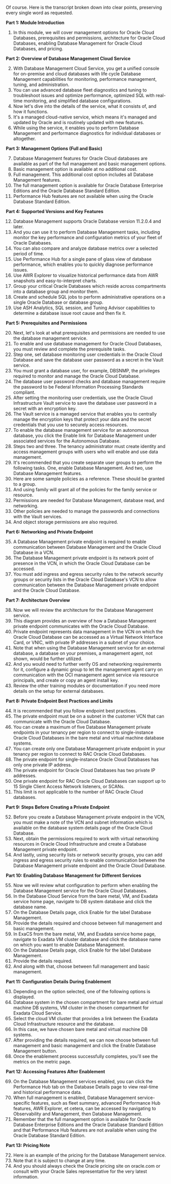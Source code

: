 Of course. Here is the transcript broken down into clear points, preserving every single word as requested.

**Part 1: Module Introduction**

1.  In this module, we will cover management options for Oracle Cloud Databases, prerequisites and permissions, architecture for Oracle Cloud Databases, enabling Database Management for Oracle Cloud Databases, and pricing.

**Part 2: Overview of Database Management Cloud Service**

2.  With Database Management Cloud Service, you get a unified console for on-premise and cloud databases with life cycle Database Management capabilities for monitoring, performance management, tuning, and administration.
3.  You can use advanced database fleet diagnostics and tuning to troubleshoot issues and optimize performance, optimized SQL with real-time monitoring, and simplified database configurations.
4.  Now let's dive into the details of the service, what it consists of, and how it functions.
5.  It's a managed cloud-native service, which means it's managed and updated by Oracle and is routinely updated with new features.
6.  While using the service, it enables you to perform Database Management and performance diagnostics for individual databases or altogether.

**Part 3: Management Options (Full and Basic)**

7.  Database Management features for Oracle Cloud databases are available as part of the full management and basic management options.
8.  Basic management option is available at no additional cost.
9.  Full management. This additional cost option includes all Database Management features.
10. The full management option is available for Oracle Database Enterprise Editions and the Oracle Database Standard Edition.
11. Performance Hub features are not available when using the Oracle Database Standard Edition.

**Part 4: Supported Versions and Key Features**

12. Database Management supports Oracle Database version 11.2.0.4 and later.
13. And you can use it to perform Database Management tasks, including monitor the key performance and configuration metrics of your fleet of Oracle Databases.
14. You can also compare and analyze database metrics over a selected period of time.
15. Use Performance Hub for a single pane of glass view of database performance, which enables you to quickly diagnose performance issues.
16. Use AWR Explorer to visualize historical performance data from AWR snapshots and easy-to-interpret charts.
17. Group your critical Oracle Databases which reside across compartments into a database group and monitor them.
18. Create and schedule SQL jobs to perform administrative operations on a single Oracle Database or database group.
19. Use ASH Analytics, SQL session, and Tuning Advisor capabilities to determine a database issue root cause and then fix it.

**Part 5: Prerequisites and Permissions**

20. Next, let's look at what prerequisites and permissions are needed to use the database management service.
21. To enable and use database management for Oracle Cloud Databases, you must review and complete the prerequisite tasks.
22. Step one, set database monitoring user credentials in the Oracle Cloud Database and save the database user password as a secret in the Vault service.
23. You must grant a database user, for example, DBSNMP, the privileges required to monitor and manage the Oracle Cloud Database.
24. The database user password checks and database management require the password to be Federal Information Processing Standards compliant.
25. After setting the monitoring user credentials, use the Oracle Cloud Infrastructure Vault service to save the database user password in a secret with an encryption key.
26. The Vault service is a managed service that enables you to centrally manage the encryption keys that protect your data and the secret credentials that you use to securely access resources.
27. To enable the database management service for an autonomous database, you click the Enable link for Database Management under associated services for the Autonomous Database.
28. Steps two and three. The tenancy administrator must create identity and access management groups with users who will enable and use data management.
29. It's recommended that you create separate user groups to perform the following tasks. One, enable Database Management. And two, use Database Management features.
30. Here are some sample policies as a reference. These should be granted to a group.
31. And using family will grant all of the policies for the family service or resource.
32. Permissions are needed for Database Management, database read, and networking.
33. Other policies are needed to manage the passwords and connections with the Vault services.
34. And object storage permissions are also required.

**Part 6: Networking and Private Endpoint**

35. A Database Management private endpoint is required to enable communication between Database Management and the Oracle Cloud Database in a VCN.
36. The Database Management private endpoint is its network point of presence in the VCN, in which the Oracle Cloud Database can be accessed.
37. You must add ingress and egress security rules to the network security groups or security lists in the Oracle Cloud Database's VCN to allow communication between the Database Management private endpoint and the Oracle Cloud Database.

**Part 7: Architecture Overview**

38. Now we will review the architecture for the Database Management service.
39. This diagram provides an overview of how a Database Management private endpoint communicates with the Oracle Cloud Database.
40. Private endpoint represents data management in the VCN on which the Oracle Cloud Database can be accessed as a Virtual Network Interface Card, or VNIC, with private IP addresses in a subnet of your choice.
41. Note that when using the Database Management service for an external database, a database on your premises, a management agent, not shown, would be further utilized.
42. And you would need to further verify OS and networking requirements for it, configure a dynamic group to let the management agent carry on communication with the OCI management agent service via resource principals, and create or copy an agent install key.
43. Review the other training modules or documentation if you need more details on the setup for external databases.

**Part 8: Private Endpoint Best Practices and Limits**

44. It is recommended that you follow endpoint best practices.
45. The private endpoint must be on a subnet in the customer VCN that can communicate with the Oracle Cloud Database.
46. You can create a maximum of five Database Management private endpoints in your tenancy per region to connect to single-instance Oracle Cloud Databases in the bare metal and virtual machine database systems.
47. You can create only one Database Management private endpoint in your tenancy per region to connect to RAC Oracle Cloud Databases.
48. The private endpoint for single-instance Oracle Cloud Databases has only one private IP address.
49. The private endpoint for Oracle Cloud Databases has two private IP addresses.
50. One private endpoint for RAC Oracle Cloud Databases can support up to 15 Single Client Access Network listeners, or SCANs.
51. This limit is not applicable to the number of RAC Oracle Cloud databases.

**Part 9: Steps Before Creating a Private Endpoint**

52. Before you create a Database Management private endpoint in the VCN, you must make a note of the VCN and subnet information which is available on the database system details page of the Oracle Cloud Database.
53. Next, obtain the permissions required to work with virtual networking resources in Oracle Cloud Infrastructure and create a Database Management private endpoint.
54. And lastly, using security lists or network security groups, you can add ingress and egress security rules to enable communication between the Database Management private endpoint and the Oracle Cloud Database.

**Part 10: Enabling Database Management for Different Services**

55. Now we will review what configuration to perform when enabling the Database Management service for the Oracle Cloud Databases.
56. In the Database Cloud Service from the bare metal, VM, and Exadata service home page, navigate to DB system database and click the database name.
57. On the Database Details page, click Enable for the label Database Management.
58. Provide the details required and choose between full management and basic management.
59. In ExaCS from the bare metal, VM, and Exadata service home page, navigate to Exadata VM cluster database and click the database name on which you want to enable Database Management.
60. On the Database Details page, click Enable for the label Database Management.
61. Provide the details required.
62. And along with that, choose between full management and basic management.

**Part 11: Configuration Details During Enablement**

63. Depending on the option selected, one of the following options is displayed.
64. Database system in the chosen compartment for bare metal and virtual machine DB systems, VM cluster in the chosen compartment for Exadata Cloud Service.
65. Select the cloud VM cluster that provides a link between the Exadata Cloud Infrastructure resource and the database.
66. In this case, we have chosen bare metal and virtual machine DB systems.
67. After providing the details required, we can now choose between full management and basic management and click the Enable Database Management button.
68. Once the enablement process successfully completes, you'll see the metrics on the metric page.

**Part 12: Accessing Features After Enablement**

69. On the Database Management services enabled, you can click the Performance Hub tab on the Database Details page to view real-time and historical performance data.
70. When full management is enabled, Database Management service-specific features, such as fleet summary, advanced Performance Hub features, AWR Explorer, et cetera, can be accessed by navigating to Observability and Management, then Database Management.
71. Remember that the full management option is available for Oracle Database Enterprise Editions and the Oracle Database Standard Edition and that Performance Hub features are not available when using the Oracle Database Standard Edition.

**Part 13: Pricing Note**

72. Here is an example of the pricing for the Database Management service.
73. Note that it is subject to change at any time.
74. And you should always check the Oracle pricing site on oracle.com or consult with your Oracle Sales representative for the very latest information.
